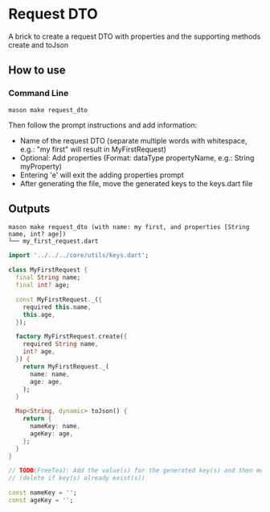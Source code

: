 # Request DTO

A brick to create a request DTO with properties and the supporting methods create and toJson

## How to use

### Command Line

`mason make request_dto`

Then follow the prompt instructions and add information:

- Name of the request DTO (separate multiple words with whitespace, e.g.: "my first" will result in MyFirstRequest)
- Optional: Add properties (Format: dataType propertyName, e.g.: String myProperty)
- Entering 'e' will exit the adding properties prompt
- After generating the file, move the generated keys to the keys.dart file

## Outputs

```
mason make request_dto (with name: my first, and properties [String name, int? age])
└── my_first_request.dart
```

```dart
import '../../../core/utils/keys.dart';

class MyFirstRequest {
  final String name;
  final int? age;

  const MyFirstRequest._({
    required this.name,
    this.age,
  });

  factory MyFirstRequest.create({
    required String name,
    int? age,
  }) {
    return MyFirstRequest._(
      name: name,
      age: age,
    );
  }

  Map<String, dynamic> toJson() {
    return {
      nameKey: name,
      ageKey: age,
    };
  }
}

// TODO(FreeTea): Add the value(s) for the generated key(s) and then move them into keys.dart
// (delete if key(s) already exist(s))

const nameKey = '';
const ageKey = '';

```
